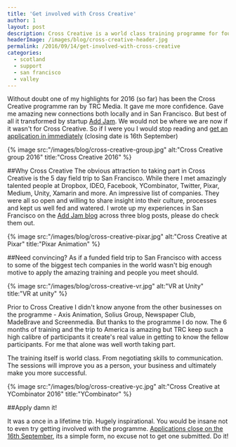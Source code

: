 ```yaml
---
title: 'Get involved with Cross Creative'
author: 1
layout: post
description: Cross Creative is a world class training programme for founders and senior staff in Scottish tech companies. Applications are currently open for the next batch.
headerImage: /images/blog/cross-creative-header.jpg
permalink: /2016/09/14/get-involved-with-cross-creative
categories:
  - scotland
  - support
  - san francisco
  - valley
---
```

Without doubt one of my highlights for 2016 (so far) has been the Cross Creative programme ran by TRC Media. It gave me more confidence. Gave me amazing new connections both locally and in San Francisco. But best of all it transformed by startup [Add Jam](https://addjam.com). We would not be where we are now if it wasn't for Cross Creative. So if I were you I would stop reading and [get an application in immediately](http://trcmedia.org/?page_id=32) (closing date is 16th September)

{% image src:"/images/blog/cross-creative-group.jpg" alt:"Cross Creative group 2016" title:"Cross Creative 2016" %}

##Why Cross Creative
The obvious attraction to taking part in Cross Creative is the 5 day field trip to San Francisco. While there I met amazingly talented people at Dropbox, IDEO, Facebook, YCombinator, Twitter, Pixar, Medium, Unity, Xamarin and more. An impressive list of companies. They were all so open and willing to share insight into their culture, processes and kept us well fed and watered. I wrote up my experiences in San Francisco on the [Add Jam blog](https://blog.addjam.com/learnings-from-silicon-valley-part-one-dfe05e6bd03d) across three blog posts, please do check them out.

{% image src:"/images/blog/cross-creative-pixar.jpg" alt:"Cross Creative at Pixar" title:"Pixar Animation" %}

##Need convincing?
As if a funded field trip to San Francisco with access to some of the biggest tech companies in the world wasn't big enough motive to apply the amazing training and people you meet should.

{% image src:"/images/blog/cross-creative-vr.jpg" alt:"VR at Unity" title:"VR at unity" %}

Prior to Cross Creative I didn't know anyone from the other businesses on the programme - Axis Animation, Solius Group, Newspaper Club, MadeBrave and Screenmedia. But thanks to the programme I do now. The 6 months of training and the trip to America is amazing but TRC keep such a high calibre of participants it create's real value in getting to know the fellow participants. For me that alone was well worth taking part.

The training itself is world class. From negotiating skills to communication. The sessions will improve you as a person, your business and ultimately make you more successful.

{% image src:"/images/blog/cross-creative-yc.jpg" alt:"Cross Creative at YCombinator 2016" title:"YCombinator" %}

##Apply damn it!

It was a once in a lifetime trip. Hugely inspirational. You would be insane not to even try getting involved with the programme. [Applications close on the 16th September](http://trcmedia.org/?page_id=32), its a simple form, no excuse not to get one submitted. Do it!

